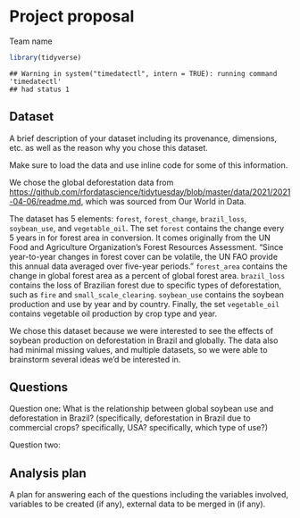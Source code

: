 Project proposal
================
Team name

``` r
library(tidyverse)
```

    ## Warning in system("timedatectl", intern = TRUE): running command 'timedatectl'
    ## had status 1

## Dataset

A brief description of your dataset including its provenance,
dimensions, etc. as well as the reason why you chose this dataset.

Make sure to load the data and use inline code for some of this
information.

We chose the global deforestation data from
<https://github.com/rfordatascience/tidytuesday/blob/master/data/2021/2021-04-06/readme.md>,
which was sourced from Our World in Data.

The dataset has 5 elements: `forest`, `forest_change`, `brazil_loss`,
`soybean_use`, and `vegetable_oil`. The set `forest` contains the change
every 5 years in for forest area in conversion. It comes originally from
the UN Food and Agriculture Organization’s Forest Resources Assessment.
“Since year-to-year changes in forest cover can be volatile, the UN
FAO provide this annual data averaged over five-year periods.”
`forest_area` contains the change in global forest area as a percent of
global forest area. `brazil_loss` contains the loss of Brazilian forest
due to specific types of deforestation, such as `fire` and
`small_scale_clearing`. `soybean_use` contains the soybean production
and use by year and by country. Finally, the set `vegetable_oil`
contains vegetable oil production by crop type and year.

We chose this dataset because we were interested to see the effects of
soybean production on deforestation in Brazil and globally. The data
also had minimal missing values, and multiple datasets, so we were able
to brainstorm several ideas we’d be interested in.

## Questions

Question one: What is the relationship between global soybean use and
deforestation in Brazil? (specifically, deforestation in Brazil due to
commercial crops? specifically, USA? specifically, which type of use?)

Question two:

## Analysis plan

A plan for answering each of the questions including the variables
involved, variables to be created (if any), external data to be merged
in (if any).
